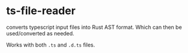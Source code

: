 # ts-file-reader

converts typescript input files into Rust AST format. Which can then be used/converted as needed.

Works with both `.ts` and `.d.ts` files.